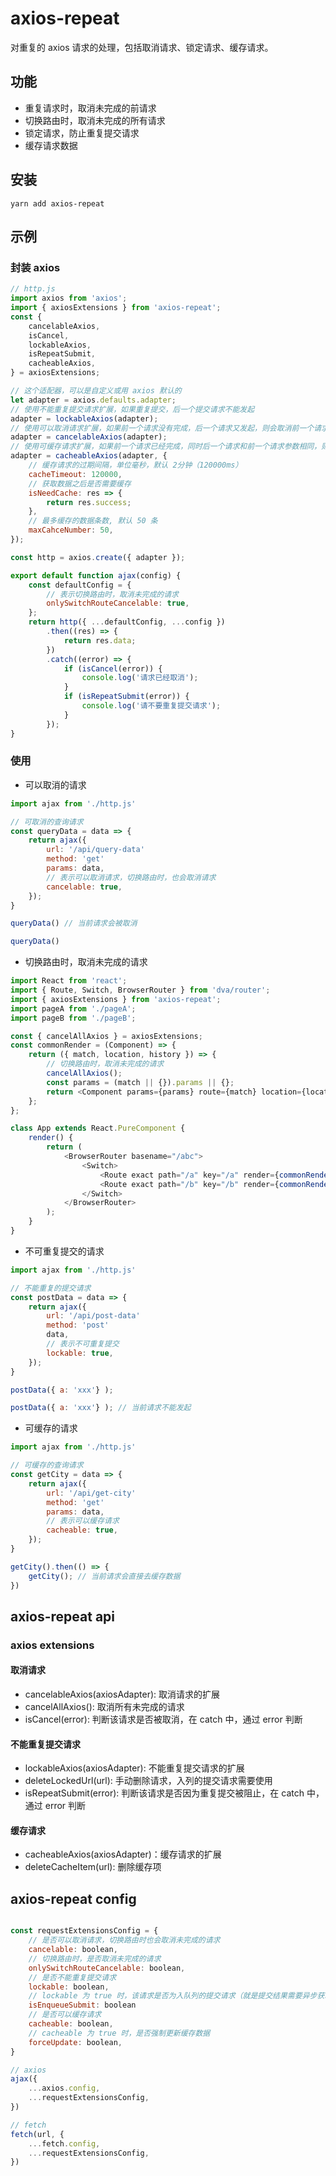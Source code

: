 # axios-repeat

对重复的 axios 请求的处理，包括取消请求、锁定请求、缓存请求。

## 功能

-   重复请求时，取消未完成的前请求
-   切换路由时，取消未完成的所有请求
-   锁定请求，防止重复提交请求
-   缓存请求数据

## 安装

```
yarn add axios-repeat
```

## 示例

### 封装 axios

```js
// http.js
import axios from 'axios';
import { axiosExtensions } from 'axios-repeat';
const {
    cancelableAxios,
    isCancel,
    lockableAxios,
    isRepeatSubmit,
    cacheableAxios,
} = axiosExtensions;

// 这个适配器，可以是自定义或用 axios 默认的
let adapter = axios.defaults.adapter;
// 使用不能重复提交请求扩展，如果重复提交，后一个提交请求不能发起
adapter = lockableAxios(adapter);
// 使用可以取消请求扩展，如果前一个请求没有完成，后一个请求又发起，则会取消前一个请求
adapter = cancelableAxios(adapter);
// 使用可缓存请求扩展，如果前一个请求已经完成，同时后一个请求和前一个请求参数相同，则可以取缓存数据
adapter = cacheableAxios(adapter, {
    // 缓存请求的过期间隔，单位毫秒，默认 2分钟（120000ms）
    cacheTimeout: 120000,
    // 获取数据之后是否需要缓存
    isNeedCache: res => {
        return res.success;
    },
    // 最多缓存的数据条数, 默认 50 条
    maxCahceNumber: 50,
});

const http = axios.create({ adapter });

export default function ajax(config) {
    const defaultConfig = {
        // 表示切换路由时，取消未完成的请求
        onlySwitchRouteCancelable: true,
    };
    return http({ ...defaultConfig, ...config })
        .then((res) => {
            return res.data;
        })
        .catch((error) => {
            if (isCancel(error)) {
                console.log('请求已经取消');
            }
            if (isRepeatSubmit(error)) {
                console.log('请不要重复提交请求');
            }
        });
}
```

### 使用

-   可以取消的请求

```js
import ajax from './http.js'

// 可取消的查询请求
const queryData = data => {
    return ajax({
        url: '/api/query-data'
        method: 'get'
        params: data,
        // 表示可以取消请求，切换路由时，也会取消请求
        cancelable: true,
    });
}

queryData() // 当前请求会被取消

queryData()
```

-   切换路由时，取消未完成的请求

```js
import React from 'react';
import { Route, Switch, BrowserRouter } from 'dva/router';
import { axiosExtensions } from 'axios-repeat';
import pageA from './pageA';
import pageB from './pageB';

const { cancelAllAxios } = axiosExtensions;
const commonRender = (Component) => {
    return ({ match, location, history }) => {
        // 切换路由时，取消未完成的请求
        cancelAllAxios();
        const params = (match || {}).params || {};
        return <Component params={params} route={match} location={location} history={history} />;
    };
};

class App extends React.PureComponent {
    render() {
        return (
            <BrowserRouter basename="/abc">
                <Switch>
                    <Route exact path="/a" key="/a" render={commonRender(pageA)} />
                    <Route exact path="/b" key="/b" render={commonRender(pageB)} />
                </Switch>
            </BrowserRouter>
        );
    }
}
```

-   不可重复提交的请求

```js
import ajax from './http.js'

// 不能重复的提交请求
const postData = data => {
    return ajax({
        url: '/api/post-data'
        method: 'post'
        data,
        // 表示不可重复提交
        lockable: true,
    });
}

postData({ a: 'xxx'} );

postData({ a: 'xxx'} ); // 当前请求不能发起

```

-   可缓存的请求

```js
import ajax from './http.js'

// 可缓存的查询请求
const getCity = data => {
    return ajax({
        url: '/api/get-city'
        method: 'get'
        params: data,
        // 表示可以缓存请求
        cacheable: true,
    });
}

getCity().then(() => {
    getCity(); // 当前请求会直接去缓存数据
})


```

## axios-repeat api

### axios extensions

#### 取消请求

-   cancelableAxios(axiosAdapter): 取消请求的扩展
-   cancelAllAxios(): 取消所有未完成的请求
-   isCancel(error): 判断该请求是否被取消，在 catch 中，通过 error 判断

#### 不能重复提交请求

-   lockableAxios(axiosAdapter): 不能重复提交请求的扩展
-   deleteLockedUrl(url): 手动删除请求，入列的提交请求需要使用
-   isRepeatSubmit(error): 判断该请求是否因为重复提交被阻止，在 catch 中，通过 error 判断

#### 缓存请求

-   cacheableAxios(axiosAdapter)：缓存请求的扩展
-   deleteCacheItem(url): 删除缓存项

## axios-repeat config

```js

const requestExtensionsConfig = {
    // 是否可以取消请求，切换路由时也会取消未完成的请求
    cancelable: boolean,
    // 切换路由时，是否取消未完成的请求
    onlySwitchRouteCancelable: boolean,
    // 是否不能重复提交请求
    lockable: boolean,
    // lockable 为 true 时，该请求是否为入队列的提交请求（就是提交结果需要异步获取），如果是，则提交完成后需要手动删除请求
    isEnqueueSubmit: boolean
    // 是否可以缓存请求
    cacheable: boolean,
    // cacheable 为 true 时，是否强制更新缓存数据
    forceUpdate: boolean,
}

// axios
ajax({
    ...axios.config,
    ...requestExtensionsConfig,
})

// fetch
fetch(url, {
    ...fetch.config,
    ...requestExtensionsConfig,
})
```
